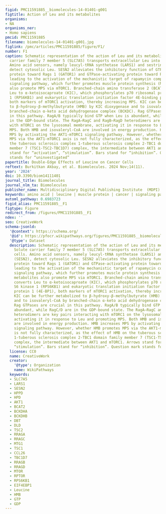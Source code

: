 ```yaml
---
figid: PMC11591885__biomolecules-14-01401-g001
figtitle: Action of Leu and its metabolites
organisms:
- NA
organisms_ner:
- Homo sapiens
pmcid: PMC11591885
filename: biomolecules-14-01401-g001.jpg
figlink: /pmc/articles/PMC11591885/figure/F1/
number: F1
caption: Schematic representation of the action of Leu and its metabolites. Solute
  carrier family 7 member 5 (SLC7A5) transports extracellular Leu into the cells.
  Amino acid sensors, namely leucyl-tRNA synthetase (LARS1) and sestrin 2 (SESN2),
  detect cytosolic Leu. SESN2 alleviates the inhibitory function of GTPase-activating
  protein toward Rags 1 (GATOR1) and GTPase-activating protein toward Rags 2 (GATOR2),
  leading to the activation of the mechanistic target of rapamycin complex 1 (mTORC1)
  signaling pathway, which further promotes muscle protein synthesis (MPS). Leu metabolites
  also promote MPS via mTORC1. Branched-chain amino transferase 2 (BCAT2) converts
  Leu to α-ketoisocaproate (KIC), which phosphorylates p70 ribosomal protein S6 kinase
  1 (RPS6KB1) and eukaryotic translation initiation factor 4E-binding protein 1 (4E-BP1),
  both markers of mTORC1 activation, thereby increasing MPS. KIC can be further metabolized
  to β-hydroxy-β-methylbutyrate (HMB) by KIC dioxygenase and to isovaleryl-CoA by
  branched-chain α-keto acid dehydrogenase complex (BCKDC). Rag GTPases are crucial
  in this pathway. RagA/B typically bind GTP when Leu is abundant, while RagC/D are
  in the GDP-bound state. The RagA–RagC and RagB–RagD heterodimers are key pairs interacting
  with mTORC1 on the lysosomal membrane, activating it in response to Leu and promoting
  MPS. Both HMB and isovaleryl-CoA are involved in energy production. HMB increases
  MPS by activating the AKT1-mTORC1 signaling pathway. However, whether HMB promotes
  MPS via the AKT1-mTORC1 axis is not fully characterized, as the effect of HMB on
  the tuberous sclerosis complex 1-tuberous sclerosis complex 2-TBC1 domain family
  member 7 (TSC1-TSC2-TBC1D7) complex, the intermediate between AKT1 and mTORC1. Arrows
  stand for “activation”, “stimulation”. Bars stand for “inhibition”. Question mark
  stands for “uninvestigated”
papertitle: Double-Edge Effects of Leucine on Cancer Cells
reftext: Burkitkan Akbay, et al. Biomolecules. 2024 Nov;14(11).
year: '2024'
doi: 10.3390/biom14111401
journal_title: Biomolecules
journal_nlm_ta: Biomolecules
publisher_name: Multidisciplinary Digital Publishing Institute  (MDPI)
keywords: amino acid | leucine | muscle protein | cancer | signaling pathway
automl_pathway: 0.6983723
figid_alias: PMC11591885__F1
figtype: Figure
redirect_from: /figures/PMC11591885__F1
ndex: ''
seo: CreativeWork
schema-jsonld:
  '@context': https://schema.org/
  '@id': https://pfocr.wikipathways.org/figures/PMC11591885__biomolecules-14-01401-g001.html
  '@type': Dataset
  description: Schematic representation of the action of Leu and its metabolites.
    Solute carrier family 7 member 5 (SLC7A5) transports extracellular Leu into the
    cells. Amino acid sensors, namely leucyl-tRNA synthetase (LARS1) and sestrin 2
    (SESN2), detect cytosolic Leu. SESN2 alleviates the inhibitory function of GTPase-activating
    protein toward Rags 1 (GATOR1) and GTPase-activating protein toward Rags 2 (GATOR2),
    leading to the activation of the mechanistic target of rapamycin complex 1 (mTORC1)
    signaling pathway, which further promotes muscle protein synthesis (MPS). Leu
    metabolites also promote MPS via mTORC1. Branched-chain amino transferase 2 (BCAT2)
    converts Leu to α-ketoisocaproate (KIC), which phosphorylates p70 ribosomal protein
    S6 kinase 1 (RPS6KB1) and eukaryotic translation initiation factor 4E-binding
    protein 1 (4E-BP1), both markers of mTORC1 activation, thereby increasing MPS.
    KIC can be further metabolized to β-hydroxy-β-methylbutyrate (HMB) by KIC dioxygenase
    and to isovaleryl-CoA by branched-chain α-keto acid dehydrogenase complex (BCKDC).
    Rag GTPases are crucial in this pathway. RagA/B typically bind GTP when Leu is
    abundant, while RagC/D are in the GDP-bound state. The RagA–RagC and RagB–RagD
    heterodimers are key pairs interacting with mTORC1 on the lysosomal membrane,
    activating it in response to Leu and promoting MPS. Both HMB and isovaleryl-CoA
    are involved in energy production. HMB increases MPS by activating the AKT1-mTORC1
    signaling pathway. However, whether HMB promotes MPS via the AKT1-mTORC1 axis
    is not fully characterized, as the effect of HMB on the tuberous sclerosis complex
    1-tuberous sclerosis complex 2-TBC1 domain family member 7 (TSC1-TSC2-TBC1D7)
    complex, the intermediate between AKT1 and mTORC1. Arrows stand for “activation”,
    “stimulation”. Bars stand for “inhibition”. Question mark stands for “uninvestigated”
  license: CC0
  name: CreativeWork
  creator:
    '@type': Organization
    name: WikiPathways
  keywords:
  - SLC7A5
  - LARS1
  - SESN2
  - HPPD
  - HPD
  - AKT1
  - BCAT2
  - BCKDHA
  - BCKDHB
  - DBT
  - DLD
  - TSC2
  - RRAGA
  - RRAGC
  - MTG1
  - TSC1
  - CCL26
  - TBC1D7
  - RRAGB
  - RRAGD
  - MTOR
  - RPTOR
  - RPS6KB1
  - EIF4EBP1
  - Leucine
  - HMB
  - GTP
  - GDP
---
```

